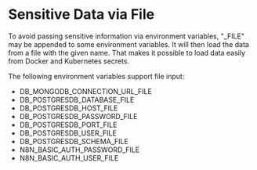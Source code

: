 # Sensitive Data via File

To avoid passing sensitive information via environment variables, "_FILE" may be
appended to some environment variables. It will then load the data from a file
with the given name. That makes it possible to load data easily from
Docker and Kubernetes secrets.

The following environment variables support file input:

 - DB_MONGODB_CONNECTION_URL_FILE
 - DB_POSTGRESDB_DATABASE_FILE
 - DB_POSTGRESDB_HOST_FILE
 - DB_POSTGRESDB_PASSWORD_FILE
 - DB_POSTGRESDB_PORT_FILE
 - DB_POSTGRESDB_USER_FILE
 - DB_POSTGRESDB_SCHEMA_FILE
 - N8N_BASIC_AUTH_PASSWORD_FILE
 - N8N_BASIC_AUTH_USER_FILE
